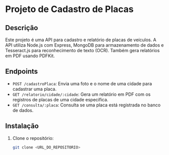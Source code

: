 # Projeto de Cadastro de Placas

## Descrição

Este projeto é uma API para cadastro e relatório de placas de veículos. A API utiliza Node.js com Express, MongoDB para armazenamento de dados e Tesseract.js para reconhecimento de texto (OCR). Também gera relatórios em PDF usando PDFKit.

## Endpoints

- `POST /cadastroPlaca`: Envia uma foto e o nome de uma cidade para cadastrar uma placa.
- `GET /relatorio/cidade/:cidade`: Gera um relatório em PDF com os registros de placas de uma cidade específica.
- `GET /consulta/:placa`: Consulta se uma placa está registrada no banco de dados.

## Instalação

1. Clone o repositório:
   ```bash
   git clone <URL_DO_REPOSITORIO>

